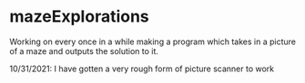 # mazeExplorations


Working on every once in a while making a program which takes in a picture of a maze and outputs the solution to it.

10/31/2021: I have gotten a very rough form of picture scanner to work
